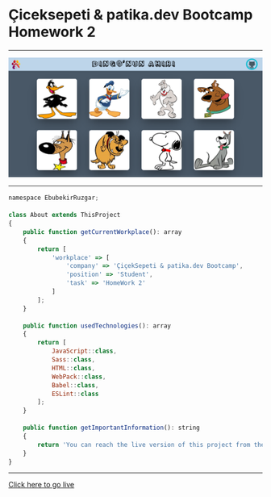 # **Çiceksepeti & patika.dev Bootcamp** Homework 2

------

![project](https://raw.githubusercontent.com/ebubekirrzgr/CicekSepeti-Patika.dev-Bootcamp-HomeWork-2/master/src/images/project.png)

------

```javascript
namespace EbubekirRuzgar;

class About extends ThisProject
{
    public function getCurrentWorkplace(): array
    {
        return [
            'workplace' => [
                'company' => 'ÇiçekSepeti & patika.dev Bootcamp',
                'position' => 'Student',
                'task' => 'HomeWork 2'
            ]
        ];
    }

    public function usedTechnologies(): array
    {
        return [
            JavaScript::class,
            Sass::class,
            HTML::class,
            WebPack::class,
            Babel::class,
            ESLint::class
        ];
    }

    public function getImportantInformation(): string
    {
        return 'You can reach the live version of this project from the link below.';
    }
}
```

------

[Click here to go live](https://cicek-sepeti-patika-dev-bootcamp-home-work-2.vercel.app/)

